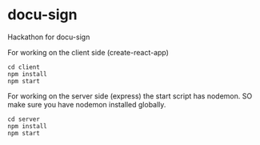 # docu-sign
Hackathon for docu-sign 



For working on the client side (create-react-app)

```
cd client
npm install
npm start
```

For working on the server side (express)
the start script has nodemon. SO make sure you have nodemon installed globally.
```
cd server
npm install
npm start
```
